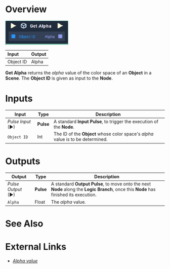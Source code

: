 # Overview

![The Get Alpha Node.](../../../.gitbook/assets/toolbox/incari/object/get-alpha.PNG)

| Input | Output |
| :--- | :--- |
| Object ID | Alpha |

**Get Alpha** returns the *alpha* value of the color space of an **Object** in a **Scene**. The **Object ID** is given as input to the **Node**. 

# Inputs

|Input|Type|Description|
|---|---|---|
|*Pulse Input* (►)|**Pulse**|A standard **Input Pulse**, to trigger the execution of the **Node**.|
|`Object ID`|Int|The ID of the **Object** whose color space's *alpha* value is to be determined.

# Outputs

|Output|Type|Description|
|---|---|---|
|*Pulse Output* (►)|**Pulse**|A standard **Output Pulse**, to move onto the next **Node** along the **Logic Branch**, once this **Node** has finished its execution.|
|`Alpha`| Float | The *alpha* value.

# See Also

# External Links
- [*Alpha value*](https://en.wikipedia.org/wiki/Alpha_compositing)

